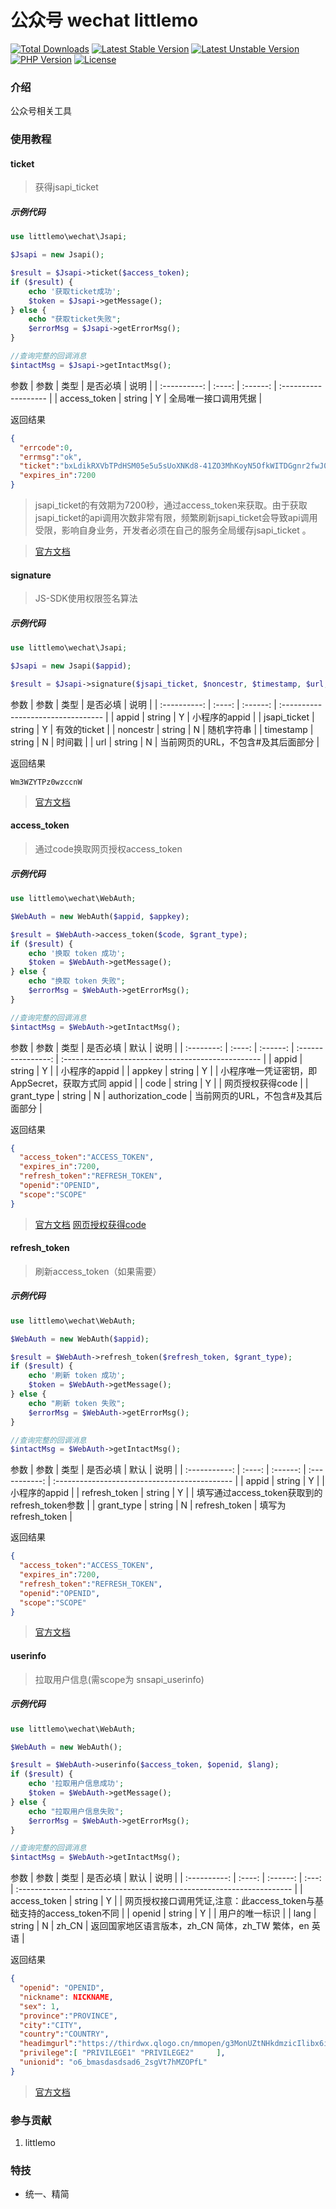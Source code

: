 
公众号 wechat littlemo  
===============

[![Total Downloads](https://poser.pugx.org/littlemo/wechat/downloads)](https://packagist.org/packages/littlemo/wechat)
[![Latest Stable Version](https://poser.pugx.org/littlemo/wechat/v/stable)](https://packagist.org/packages/littlemo/wechat)
[![Latest Unstable Version](https://poser.pugx.org/littlemo/wechat/v/unstable)](https://packagist.org/packages/littlemo/wechat)
[![PHP Version](https://img.shields.io/badge/php-%3E%3D7.0-8892BF.svg)](http://www.php.net/)
[![License](https://poser.pugx.org/littlemo/wechat/license)](https://packagist.org/packages/littlemo/wechat)

### 介绍
公众号相关工具


### 使用教程

#### ticket

> 获得jsapi_ticket


##### 示例代码


```php
use littlemo\wechat\Jsapi;

$Jsapi = new Jsapi();

$result = $Jsapi->ticket($access_token);
if ($result) {
    echo '获取ticket成功';
    $token = $Jsapi->getMessage();
} else {
    echo "获取ticket失败";
    $errorMsg = $Jsapi->getErrorMsg();
}

//查询完整的回调消息
$intactMsg = $Jsapi->getIntactMsg();

```

参数
|     参数     |  类型  | 是否必填 | 说明                 |
| :----------: | :----: | :------: | :------------------- |
| access_token | string |    Y     | 全局唯一接口调用凭据 |

返回结果
```json
{
  "errcode":0,
  "errmsg":"ok",
  "ticket":"bxLdikRXVbTPdHSM05e5u5sUoXNKd8-41ZO3MhKoyN5OfkWITDGgnr2fwJ0m9E8NYzWKVZvdVtaUgWvsdshFKA",
  "expires_in":7200
}
```

>jsapi_ticket的有效期为7200秒，通过access_token来获取。由于获取jsapi_ticket的api调用次数非常有限，频繁刷新jsapi_ticket会导致api调用受限，影响自身业务，开发者必须在自己的服务全局缓存jsapi_ticket 。

> [官方文档](https://developers.weixin.qq.com/doc/offiaccount/OA_Web_Apps/JS-SDK.html#62)


#### signature

> JS-SDK使用权限签名算法

##### 示例代码


```php
use littlemo\wechat\Jsapi;

$Jsapi = new Jsapi($appid);

$result = $Jsapi->signature($jsapi_ticket, $noncestr, $timestamp, $url, $appid )


```

参数
|     参数     |  类型  | 是否必填 | 说明                               |
| :----------: | :----: | :------: | :--------------------------------- |
|    appid     | string |    Y     | 小程序的appid                      |
| jsapi_ticket | string |    Y     | 有效的ticket                       |
|   noncestr   | string |    N     | 随机字符串                         |
|  timestamp   | string |    N     | 时间戳                             |
|     url      | string |    N     | 当前网页的URL，不包含#及其后面部分 |

返回结果

```string
Wm3WZYTPz0wzccnW
```

> [官方文档](https://developers.weixin.qq.com/doc/offiaccount/OA_Web_Apps/JS-SDK.html#62)

#### access_token

> 通过code换取网页授权access_token

##### 示例代码


```php
use littlemo\wechat\WebAuth;

$WebAuth = new WebAuth($appid, $appkey);

$result = $WebAuth->access_token($code, $grant_type);
if ($result) {
    echo '换取 token 成功';
    $token = $WebAuth->getMessage();
} else {
    echo "换取 token 失败";
    $errorMsg = $WebAuth->getErrorMsg();
}

//查询完整的回调消息
$intactMsg = $WebAuth->getIntactMsg();


```

参数
|    参数    |  类型  | 是否必填 |        默认        | 说明                                               |
| :--------: | :----: | :------: | :----------------: | :------------------------------------------------- |
|   appid    | string |    Y     |                    | 小程序的appid                                      |
|   appkey   | string |    Y     |                    | 小程序唯一凭证密钥，即 AppSecret，获取方式同 appid |
|    code    | string |    Y     |                    | 网页授权获得code                                   |
| grant_type | string |    N     | authorization_code | 当前网页的URL，不包含#及其后面部分                 |

返回结果

```json
{
  "access_token":"ACCESS_TOKEN",
  "expires_in":7200,
  "refresh_token":"REFRESH_TOKEN",
  "openid":"OPENID",
  "scope":"SCOPE" 
}
```


> [官方文档](https://developers.weixin.qq.com/doc/offiaccount/OA_Web_Apps/Wechat_webpage_authorization.html#1)
> [网页授权获得code](https://developers.weixin.qq.com/doc/offiaccount/OA_Web_Apps/Wechat_webpage_authorization.html#0) 

#### refresh_token

> 刷新access_token（如果需要）

##### 示例代码


```php
use littlemo\wechat\WebAuth;

$WebAuth = new WebAuth($appid);

$result = $WebAuth->refresh_token($refresh_token, $grant_type);
if ($result) {
    echo '刷新 token 成功';
    $token = $WebAuth->getMessage();
} else {
    echo "刷新 token 失败";
    $errorMsg = $WebAuth->getErrorMsg();
}

//查询完整的回调消息
$intactMsg = $WebAuth->getIntactMsg();


```

参数
|     参数      |  类型  | 是否必填 |     默认      | 说明                                          |
| :-----------: | :----: | :------: | :-----------: | :-------------------------------------------- |
|     appid     | string |    Y     |               | 小程序的appid                                 |
| refresh_token | string |    Y     |               | 填写通过access_token获取到的refresh_token参数 |
|  grant_type   | string |    N     | refresh_token | 填写为refresh_token                           |

返回结果

```json
{ 
  "access_token":"ACCESS_TOKEN",
  "expires_in":7200,
  "refresh_token":"REFRESH_TOKEN",
  "openid":"OPENID",
  "scope":"SCOPE" 
}
```


> [官方文档](https://developers.weixin.qq.com/doc/offiaccount/OA_Web_Apps/Wechat_webpage_authorization.html#2)

#### userinfo

> 拉取用户信息(需scope为 snsapi_userinfo)

##### 示例代码


```php
use littlemo\wechat\WebAuth;

$WebAuth = new WebAuth();

$result = $WebAuth->userinfo($access_token, $openid, $lang);
if ($result) {
    echo '拉取用户信息成功';
    $token = $WebAuth->getMessage();
} else {
    echo "拉取用户信息失败";
    $errorMsg = $WebAuth->getErrorMsg();
}

//查询完整的回调消息
$intactMsg = $WebAuth->getIntactMsg();


```

参数
|     参数     |  类型  | 是否必填 | 默认  | 说明                                                                  |
| :----------: | :----: | :------: | :---: | :-------------------------------------------------------------------- |
| access_token | string |    Y     |       | 网页授权接口调用凭证,注意：此access_token与基础支持的access_token不同 |
|    openid    | string |    Y     |       | 用户的唯一标识                                                        |
|     lang     | string |    N     | zh_CN | 返回国家地区语言版本，zh_CN 简体，zh_TW 繁体，en 英语                 |

返回结果

```json
{   
  "openid": "OPENID",
  "nickname": NICKNAME,
  "sex": 1,
  "province":"PROVINCE",
  "city":"CITY",
  "country":"COUNTRY",
  "headimgurl":"https://thirdwx.qlogo.cn/mmopen/g3MonUZtNHkdmzicIlibx6iaFqAc56vxLSUfpb6n5WKSYVY0ChQKkiaJSgQ1dZuTOgvLLrhJbERQQ4eMsv84eavHiaiceqxibJxCfHe/46",
  "privilege":[ "PRIVILEGE1" "PRIVILEGE2"     ],
  "unionid": "o6_bmasdasdsad6_2sgVt7hMZOPfL"
}
```


> [官方文档](https://developers.weixin.qq.com/doc/offiaccount/OA_Web_Apps/Wechat_webpage_authorization.html#3)


### 参与贡献

1.  littlemo


### 特技

- 统一、精简
